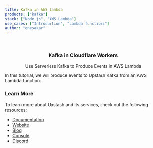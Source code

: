 ```yaml
---
title: Kafka in AWS Lambda
products: ["kafka"]
stack: ["Node.js", "AWS Lambda"]
use_cases: ["Introduction", "Lambda functions"]
author: "enesakar"
---
```


<br />
<div align="center">

  <h3 align="center">Kafka in Cloudflare Workers</h3>

  <p align="center">
        Use Serverless Kafka to Produce Events in AWS Lambda
  </p>
</div>

In this tutorial, we will produce events to Upstash Kafka from an AWS Lambda function.  

### Learn More

To learn more about Upstash and its services, check out the following resources:

- [Documentation](https://docs.upstash.com)
- [Website](https://upstash.com)
- [Blog](https://upstash.com/blog)
- [Console](https://console.upstash.com)
- [Discord](https://upstash.com/discord)
